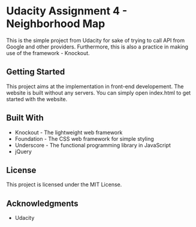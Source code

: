 # Udacity Assignment 4 - Neighborhood Map
This is the simple project from Udacity for sake of trying
to call API from Google and other providers. Furthermore, 
this is also a practice in making use of the framework - Knockout.
## Getting Started
This project aims at the implementation in front-end developement.
The website is built without any servers. You can simply open 
index.html to get started with the website.
## Built With
* Knockout - The lightweight web framework
* Foundation - The CSS web framework for simple styling
* Underscore - The functional programming library in JavaScript
* jQuery
## License
This project is licensed under the MIT License.
## Acknowledgments
* Udacity